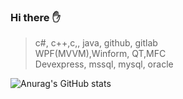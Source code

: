 ### Hi there :hand:

 
  > c#, c++,c,, java, github, gitlab  
  > WPF(MVVM),Winform, QT,MFC  
  > Devexpress, mssql, mysql, oracle  


![Anurag's GitHub stats](https://github-readme-stats.vercel.app/api?username=Dolarge&show_icons=true&theme=radical)
